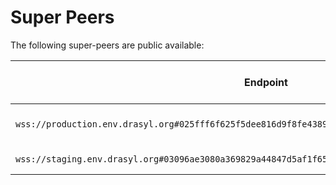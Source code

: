 # Super Peers

The following super-peers are public available:

| **Endpoint**                                                                                         | **Network ID**   | **Used drasyl version**                                                                                                              |
|------------------------------------------------------------------------------------------------------|------------------|--------------------------------------------------------------------------------------------------------------------------------------|
| `wss://production.env.drasyl.org#025fff6f625f5dee816d9f8fe43895479aecfda187cb6a3330894a07e698bc5bd8` | 1                | Latest stable [release](https://github.com/drasyl-overlay/drasyl/releases)                                                           |
| `wss://staging.env.drasyl.org#03096ae3080a369829a44847d5af1f652bef3f9921e9e1bbad64970babe6d3c502`    | -25421           | Latest [nightly](https://git.informatik.uni-hamburg.de/sane-public/drasyl/-/pipelines?page=1&scope=all&ref=master&status=success)    |